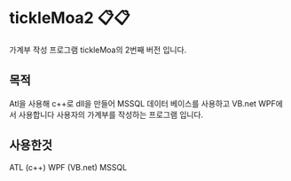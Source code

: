 # tickleMoa2 📋📋
가계부 작성 프로그램 tickleMoa의 2번째 버전 입니다.

## 목적
Atl을 사용해 c++로 dll을 만들어 MSSQL 데이터 베이스를 사용하고 VB.net WPF에서 사용합니다
사용자의 가계부를 작성하는 프로그램 입니다.

## 사용한것
ATL (c++)
WPF (VB.net)
MSSQL
